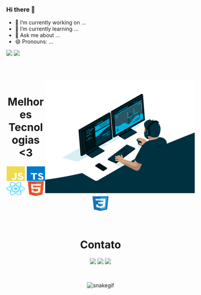 ### Hi there 👋

- 🔭 I’m currently working on ...
- 🌱 I’m currently learning ...
- 💬 Ask me about ...
- 😄 Pronouns: ...
<div>
    <img height="180em"
        src="https://github-readme-stats.vercel.app/api?username=WellintonGudilunas&show_icons=true&theme=tokyonight&include_all_commits=true&count_private=true" />
    <img height="180em"
        src="https://github-readme-stats.vercel.app/api/top-langs/?username=WellintonGudilunas&layout=compact&langs_count=16&theme=tokyonight" />
</div>
<br>

##

<div align="center">
    <div style="display: inline_block"><br>
        <img align="right" height="300" alt="coding-time" src="gifProgramador.gif">
        <h1 align="center">Melhores Tecnologias <3</h1>
        <img align="center" alt="Js" height="40" width="50"
            src="https://raw.githubusercontent.com/devicons/devicon/master/icons/javascript/javascript-plain.svg">
        <img align="center" alt="Ts" height="40" width="50"
            src="https://raw.githubusercontent.com/devicons/devicon/master/icons/typescript/typescript-plain.svg">
        <img align="center" alt="React" height="40" width="50"
            src="https://raw.githubusercontent.com/devicons/devicon/master/icons/react/react-original.svg">
        <img align="center" alt="HTML" height="40" width="50"
            src="https://raw.githubusercontent.com/devicons/devicon/master/icons/html5/html5-original.svg">
        <img align="center" alt="CSS" height="40" width="50"
            src="https://raw.githubusercontent.com/devicons/devicon/master/icons/css3/css3-original.svg">
    </div>
<br><br>
    <h1 align="center">Contato</h1>


      
<a href="https://discord.gg/" target="_blank"><img
    src="https://img.shields.io/badge/Discord-7289DA?style=for-the-badge&logo=discord&logoColor=white"
    target="_blank"></a>
<a href="mailto:wellintongudilunas788@gmail.com"><img
    src="https://img.shields.io/badge/Gmail-D14836?style=for-the-badge&logo=gmail&logoColor=white"
    target="_blank"></a>
<a href="https://www.linkedin.com/in/wellinton-gudilunas-55827524a/" target="_blank"><img
    src="https://img.shields.io/badge/-LinkedIn-%230077B5?style=for-the-badge&logo=linkedin&logoColor=white"
    target="_blank"></a>

</div>
  <br>
  
<div align="center">
  
![snakegif](https://github.com/WellintonGudilunas/WellintonGudilunas/blob/output/github-contribution-grid-snake.gif)
  
</div>

##

  ##
 
